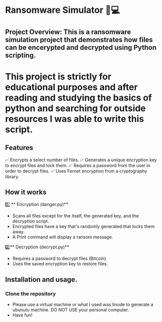 # Ransomware Simulator 🔐💻

## Project Overview: This is a ransomware simulation project that demonstrates how files can be encerypted and decrypted using Python scripting. 

# This project is strictly for educational purposes and after reading and studying the basics of python and searching for outside resources I was able to write this script. 

## Features 
✅ Encrypts a select number of files. 
✅ Generates a unique encryption key to encrypt files and lock them. 
✅ Requires a password from the user in order to decrypt files. 
✅ Uses Fernet encryption from a cryptography library. 

## How it works 

1️⃣  ** Encryption (danger.py)**
- Scans all files except for the itself, the generated key, and the decryption script. 
- Encrypted files have a key that's randomly generated that locks them away. 
- A Print command will display a ransom message. 

2️⃣** Decryption (decrypt.py)**
- Requires a password to decrypt files (Bitcoin)
- Uses the saved encryption key to restore files. 

## Installation and usage. 

### Clone the repository 
- Please use a virtual machine or what I used was linode to generate a ubunutu machine. DO NOT USE your personal computer. 
- Have fun!  
